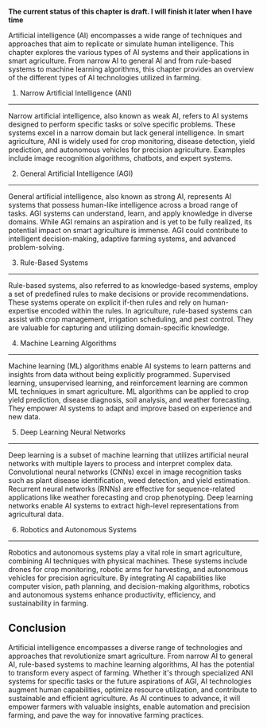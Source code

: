 **The current status of this chapter is draft. I will finish it later when I have time**

Artificial intelligence (AI) encompasses a wide range of techniques and approaches that aim to replicate or simulate human intelligence. This chapter explores the various types of AI systems and their applications in smart agriculture. From narrow AI to general AI and from rule-based systems to machine learning algorithms, this chapter provides an overview of the different types of AI technologies utilized in farming.

1. Narrow Artificial Intelligence (ANI)
---------------------------------------

Narrow artificial intelligence, also known as weak AI, refers to AI systems designed to perform specific tasks or solve specific problems. These systems excel in a narrow domain but lack general intelligence. In smart agriculture, ANI is widely used for crop monitoring, disease detection, yield prediction, and autonomous vehicles for precision agriculture. Examples include image recognition algorithms, chatbots, and expert systems.

2. General Artificial Intelligence (AGI)
----------------------------------------

General artificial intelligence, also known as strong AI, represents AI systems that possess human-like intelligence across a broad range of tasks. AGI systems can understand, learn, and apply knowledge in diverse domains. While AGI remains an aspiration and is yet to be fully realized, its potential impact on smart agriculture is immense. AGI could contribute to intelligent decision-making, adaptive farming systems, and advanced problem-solving.

3. Rule-Based Systems
---------------------

Rule-based systems, also referred to as knowledge-based systems, employ a set of predefined rules to make decisions or provide recommendations. These systems operate on explicit if-then rules and rely on human-expertise encoded within the rules. In agriculture, rule-based systems can assist with crop management, irrigation scheduling, and pest control. They are valuable for capturing and utilizing domain-specific knowledge.

4. Machine Learning Algorithms
------------------------------

Machine learning (ML) algorithms enable AI systems to learn patterns and insights from data without being explicitly programmed. Supervised learning, unsupervised learning, and reinforcement learning are common ML techniques in smart agriculture. ML algorithms can be applied to crop yield prediction, disease diagnosis, soil analysis, and weather forecasting. They empower AI systems to adapt and improve based on experience and new data.

5. Deep Learning Neural Networks
--------------------------------

Deep learning is a subset of machine learning that utilizes artificial neural networks with multiple layers to process and interpret complex data. Convolutional neural networks (CNNs) excel in image recognition tasks such as plant disease identification, weed detection, and yield estimation. Recurrent neural networks (RNNs) are effective for sequence-related applications like weather forecasting and crop phenotyping. Deep learning networks enable AI systems to extract high-level representations from agricultural data.

6. Robotics and Autonomous Systems
----------------------------------

Robotics and autonomous systems play a vital role in smart agriculture, combining AI techniques with physical machines. These systems include drones for crop monitoring, robotic arms for harvesting, and autonomous vehicles for precision agriculture. By integrating AI capabilities like computer vision, path planning, and decision-making algorithms, robotics and autonomous systems enhance productivity, efficiency, and sustainability in farming.

Conclusion
----------

Artificial intelligence encompasses a diverse range of technologies and approaches that revolutionize smart agriculture. From narrow AI to general AI, rule-based systems to machine learning algorithms, AI has the potential to transform every aspect of farming. Whether it's through specialized ANI systems for specific tasks or the future aspirations of AGI, AI technologies augment human capabilities, optimize resource utilization, and contribute to sustainable and efficient agriculture. As AI continues to advance, it will empower farmers with valuable insights, enable automation and precision farming, and pave the way for innovative farming practices.
